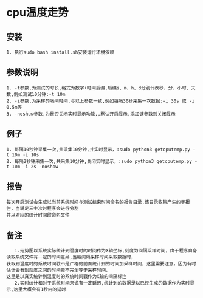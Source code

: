 # cpu温度走势
## 安装
    1. 执行sudo bash install.sh安装运行环境依赖
## 参数说明
    1. -t参数,为测试的时长,格式为数字+时间后缀,后缀s、m、h、d分别代表秒、分、小时、天数,例如测试10分钟:-t 10m
    2. -i参数,为采样的隔间时间,与以上参数一致,例如每隔30秒采集一次数据:-i 30s 或 -i 0.5m等
    3. -noshuw参数,为是否关闭实时显示功能,,默认开启显示,添加该参数则关闭显示
## 例子
    1. 每隔10秒钟采集一次,共采集10分钟,并实时显示，:sudo python3 getcputemp.py -t 10m -i 10s
    2. 每隔2秒钟采集一次,共采集10分钟,关闭实时显示，:sudo python3 getcputemp.py -t 10m -i 2s -noshow
## 报告
    每次开启测试会生成以当前系统时间与测试结束时间命名的报告目录,该目录收集产生的子报告，当满足三十次时程序会进行分割
    并以对应的统计时间段命名文件
## 备注
       1.走势图以系统实际统计到温度时的时间作为X轴坐标,刻度为间隔采样时间，由于程序自身读取系统文件有一定的时间差异,当每间隔采样时间采取数据时，
    获取到温度时的系统时间戳不是严格的前面统计到的时间加采样时间，这里需要注意，因为有时估计会看到刻度之间的时间差不完全等于采样时间，
    这里是以真实统计到温度时的系统时间戳作为X轴的间隔标注
       2.实时统计相对于系统时间来说有一定延迟,统计到的数据是以已经生成的数据作为实时显示,这里大概会有1秒内的延时
